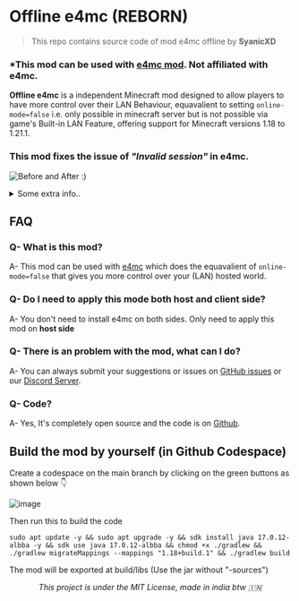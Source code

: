 # Offline e4mc (REBORN)
> This repo contains source code of mod e4mc offline by **SyanicXD**
### *This mod can be used with [e4mc mod](https://modrinth.com/mod/e4mc). Not affiliated with e4mc.

**Offline e4mc** is a independent Minecraft mod designed to allow players to have more control over their LAN Behaviour, equavalient to setting `online-mode=false` i.e. only possible in minecraft server but is not possible via game's Built-in LAN Feature, offering support for Minecraft versions 1.18 to 1.21.1. 

### This mod fixes the issue of _"Invalid session"_ in e4mc.
![Before and After :)](https://cdn.modrinth.com/data/nb2gMoez/images/eb1d482da64857ea120bd38760204a54eb678b61.png)

<details>
<summary>Some extra info..</summary>

This is **not a fork of e4mc** but an **independent mod** that changes lan behaviour equavalient to `online-mode=false` in dedicated servers. (that you can't without a mod ingame)
![Replace this with a description](https://cdn.modrinth.com/data/cached_images/15ecc9c34797b1496eb3c2fd576246ad0c6ba270.png)
**Note: This mod is independent and is not affiliated with e4mc in any way.**

</details>

## FAQ

### Q- What is this mod?
A- This mod can be used with [e4mc](https://modrinth.com/mod/e4mc) which does the equavalient of `online-mode=false` that gives you more control over your (LAN) hosted world.

### Q- Do I need to apply this mode both host and client side?
A- You don't need to install e4mc on both sides. Only need to apply this mod on **host side**

### Q- There is an problem with the mod, what can I do?
A- You can always submit your suggestions or issues on [GitHub issues](https://github.com/fspofficial/offline-e4mc/issues) or our [Discord Server](https://discord.gg/ADeQV9dd5k).

### Q- Code?
A- Yes, It's completely open source and the code is on [Github](https://github.com/fspofficial/offline-e4mc).

## Build the mod by yourself (in Github Codespace)
Create a codespace on the main branch by clicking on the green buttons as shown below 👇

![image](https://github.com/user-attachments/assets/a2878c90-7aaf-4e53-9599-04d344190dbc)

Then run this to build the code
```
sudo apt update -y && sudo apt upgrade -y && sdk install java 17.0.12-albba -y && sdk use java 17.0.12-albba && chmod +x ./gradlew && ./gradlew migrateMappings --mappings "1.18+build.1" && ./gradlew build
```

The mod will be exported at build/libs (Use the jar without "-sources")

_<p style="text-align:center;"> This project is under the MIT License, made in india btw 🇮🇳 </p>_
